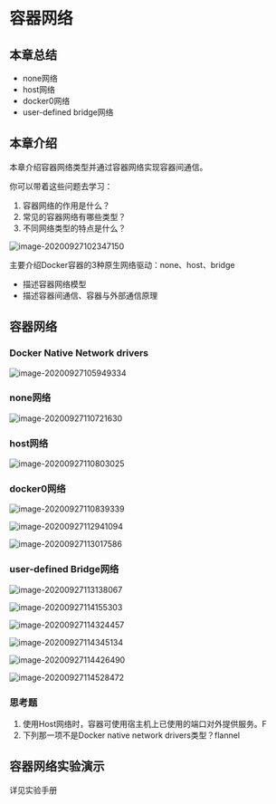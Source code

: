 # 容器网络

## 本章总结

- none网络
- host网络
- docker0网络
- user-defined bridge网络

## 本章介绍

本章介绍容器网络类型并通过容器网络实现容器间通信。

你可以带着这些问题去学习：

1. 容器网络的作用是什么？
2. 常见的容器网络有哪些类型？
3. 不同网络类型的特点是什么？

![image-20200927102347150](./容器网络.assets/image-20200927102347150.png)

主要介绍Docker容器的3种原生网络驱动：none、host、bridge

- 描述容器网络模型
- 描述容器间通信、容器与外部通信原理

## 容器网络

### Docker Native Network drivers

![image-20200927105949334](./容器网络.assets/image-20200927105949334.png)

### none网络

![image-20200927110721630](./容器网络.assets/image-20200927110721630.png)

### host网络

![image-20200927110803025](./容器网络.assets/image-20200927110803025.png)

### docker0网络

![image-20200927110839339](./容器网络.assets/image-20200927110839339.png)

![image-20200927112941094](./容器网络.assets/image-20200927112941094.png)

![image-20200927113017586](./容器网络.assets/image-20200927113017586.png)

### user-defined Bridge网络

![image-20200927113138067](./容器网络.assets/image-20200927113138067.png)

![image-20200927114155303](./容器网络.assets/image-20200927114155303.png)

![image-20200927114324457](./容器网络.assets/image-20200927114324457.png)

![image-20200927114345134](./容器网络.assets/image-20200927114345134.png)

![image-20200927114426490](./容器网络.assets/image-20200927114426490.png)

![image-20200927114528472](./容器网络.assets/image-20200927114528472.png)

### 思考题

1. 使用Host网络时，容器可使用宿主机上已使用的端口对外提供服务。F
2. 下列那一项不是Docker native network drivers类型？flannel

## 容器网络实验演示

详见实验手册